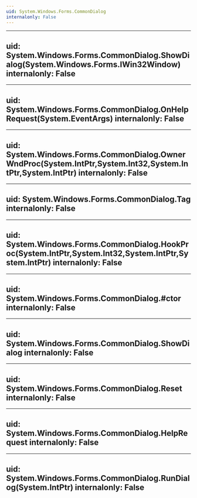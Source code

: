 ```yaml
---
uid: System.Windows.Forms.CommonDialog
internalonly: False
---
```


---
uid: System.Windows.Forms.CommonDialog.ShowDialog(System.Windows.Forms.IWin32Window)
internalonly: False
---

---
uid: System.Windows.Forms.CommonDialog.OnHelpRequest(System.EventArgs)
internalonly: False
---

---
uid: System.Windows.Forms.CommonDialog.OwnerWndProc(System.IntPtr,System.Int32,System.IntPtr,System.IntPtr)
internalonly: False
---

---
uid: System.Windows.Forms.CommonDialog.Tag
internalonly: False
---

---
uid: System.Windows.Forms.CommonDialog.HookProc(System.IntPtr,System.Int32,System.IntPtr,System.IntPtr)
internalonly: False
---

---
uid: System.Windows.Forms.CommonDialog.#ctor
internalonly: False
---

---
uid: System.Windows.Forms.CommonDialog.ShowDialog
internalonly: False
---

---
uid: System.Windows.Forms.CommonDialog.Reset
internalonly: False
---

---
uid: System.Windows.Forms.CommonDialog.HelpRequest
internalonly: False
---

---
uid: System.Windows.Forms.CommonDialog.RunDialog(System.IntPtr)
internalonly: False
---
